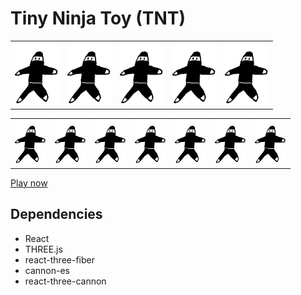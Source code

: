 # Tiny Ninja Toy (TNT)

||||||
|--|--|--|--|--|
|<img src="public/ninja.01-filled-transparent.png" width="70">|<img src="public/ninja.01-filled-transparent.png" width="70">| <img src="public/ninja.01-filled-transparent.png" width="70">| <img src="public/ninja.01-filled-transparent.png" width="70">| <img src="public/ninja.01-filled-transparent.png" width="70">|

||||||||
|--|--|--|--|--|--|--|
|<img src="public/ninja.01-filled-transparent.png" width="50"> |<img src="public/ninja.01-filled-transparent.png" width="50"> |<img src="public/ninja.01-filled-transparent.png" width="50"> |<img src="public/ninja.01-filled-transparent.png" width="50"> |<img src="public/ninja.01-filled-transparent.png" width="50"> |<img src="public/ninja.01-filled-transparent.png" width="50"> |<img src="public/ninja.01-filled-transparent.png" width="50">|


[Play now](https://tnt.jonashw.dev)

## Dependencies

- React
- THREE.js
- react-three-fiber
- cannon-es
- react-three-cannon